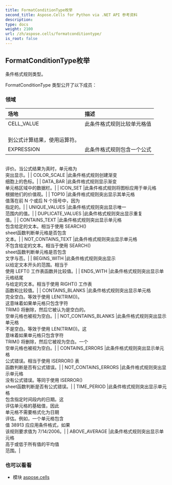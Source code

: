 ```yaml
---
title: FormatConditionType枚举
second_title: Aspose.Cells for Python via .NET API 参考资料
description:
type: docs
weight: 2100
url: /zh/aspose.cells/formatconditiontype/
is_root: false
---
```

## FormatConditionType枚举
条件格式规则类型。



FormatConditionType 类型公开了以下成员：

### 领域
|场地|描述|
| :- | :- |
| CELL_VALUE |此条件格式规则比较单元格值<br/>到公式计算结果，使用运算符。|
| EXPRESSION |此条件格式规则包含一个公式<br/>评价。当公式结果为真时，单元格为<br/>突出显示。|
| COLOR_SCALE |此条件格式规则创建渐变<br/>细胞上的色标。|
| DATA_BAR |此条件格式规则显示渐变<br/>单元格区域中的数据栏。|
| ICON_SET |此条件格式规则将图标应用于单元格<br/>根据他们的价值观。|
| TOP10 |此条件格式规则突出显示其单元格<br/>值落在前 N 个或后 N 个括号中，因为<br/>指定的。|
| UNIQUE_VALUES |此条件格式规则突出显示唯一<br/>范围内的值。|
| DUPLICATE_VALUES |此条件格式规则突出显示重复<br/>值。|
| CONTAINS_TEXT |此条件格式规则突出显示单元格<br/>包含给定的文本。相当于使用 SEARCH()<br/>sheet函数判断单元格是否包含<br/>文本。|
| NOT_CONTAINS_TEXT |此条件格式规则突出显示单元格<br/>不包含给定的文本。相当于使用 SEARCH()<br/>sheet函数判断单元格是否包含<br/>文字与否。|
| BEGINS_WITH |此条件格式规则突出显示<br/>以给定文本开头的范围。相当于<br/>使用 LEFT() 工作表函数并比较值。|
| ENDS_WITH |此条件格式规则突出显示单元格结尾<br/>与给定的文本。相当于使用 RIGHT() 工作表<br/>函数和比较值。|
| CONTAINS_BLANKS |此条件格式规则突出显示单元格<br/>完全空白。等效于使用 LEN(TRIM())。<br/>这意味着如果单元格只包含字符<br/>TRIM() 将删除，然后它被认为是空白的。<br/>空单元格也被视为空白。|
| NOT_CONTAINS_BLANKS |此条件格式规则突出显示单元格<br/>不是空白。等效于使用 LEN(TRIM())。这<br/>意味着如果单元格只包含字符<br/>TRIM() 将删除，然后它被视为空白。一个<br/>空单元格也被视为空白。|
| CONTAINS_ERRORS |此条件格式规则突出显示单元格<br/>公式错误。相当于使用 ISERROR() 表<br/>函数判断是否有公式错误。|
| NOT_CONTAINS_ERRORS |此条件格式规则突出显示单元格<br/>没有公式错误。等同于使用 ISERROR()<br/> sheet函数判断是否有公式错误。|
| TIME_PERIOD |此条件格式规则突出显示单元格<br/>包含指定时间段内的日期。这<br/>评估单元格的基础值，因此<br/>单元格不需要格式化为日期<br/>评估。例如，一个单元格包含<br/>值 38913 应应用条件格式，如果<br/>该规则要求值为 7/14/2006。|
| ABOVE_AVERAGE |此条件格式规则突出显示单元格<br/>高于或低于所有值的平均值<br/>范围。|



### 也可以看看
* 模块 [aspose.cells](..)
